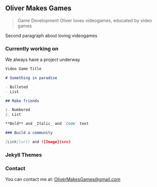 ## Oliver Makes Games
>Game Development
Oliver loves videogames, educated by video games

Second paragraph about loving videogames

### Currently working on

We always have a project underway

```markdown
Video Game Title

# Something in paradise

- Bulleted
- List

## Make friends

1. Numbered
2. List

**Bold** and _Italic_ and `Code` text

### Build a community

[Link](url) and ![Image](src)
```

### Jekyll Themes


### Contact

You can contact me at:  OliverMakesGames@gmail.com
